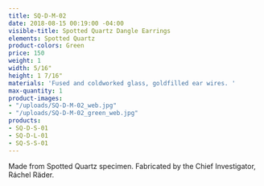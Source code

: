 ```yaml
---
title: SQ-D-M-02
date: 2018-08-15 00:19:00 -04:00
visible-title: Spotted Quartz Dangle Earrings
elements: Spotted Quartz
product-colors: Green
price: 150
weight: 1
width: 5/16"
height: 1 7/16"
materials: 'Fused and coldworked glass, goldfilled ear wires. '
max-quantity: 1
product-images:
- "/uploads/SQ-D-M-02_web.jpg"
- "/uploads/SQ-D-M-02_green_web.jpg"
products:
- SQ-D-S-01
- SQ-D-L-01
- SQ-S-S-01
---
```


Made from Spotted Quartz specimen. Fabricated by the Chief Investigator, Ráchel Räder.